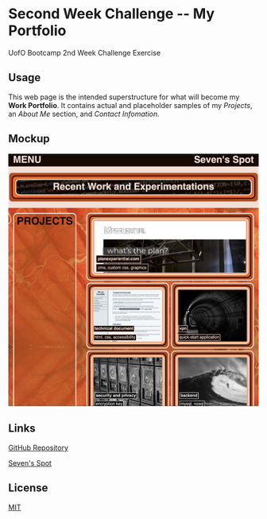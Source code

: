 # Second Week Challenge -- My Portfolio
UofO Bootcamp 2nd Week Challenge Exercise

## Usage

This web page is the intended superstructure for what will become my **Work Portfolio**. It contains actual and placeholder samples of my *Projects*, an *About Me* section, and *Contact Infomation*.

## Mockup
![Sceenshot of Portfolio Web page](assets/images/portfolioScreenShot.png)

## Links

<a href="https://github.com/SevenRooT/02_Challenge-MyPortfolio" target="_blank">GitHub Repository</a>


<a href="https://sevenroot.github.io/02_Challenge-MyPortfolio/" target="_blank">Seven's Spot</a>

## License

[MIT](https://choosealicense.com/licenses/mit/)
